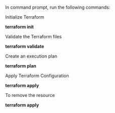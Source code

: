 In command prompt, run the following commands:

Initialize Terraform

**terraform init**

Validate the Terraform files

**terraform validate**

Create an execution plan

**terraform plan**

Apply Terraform Configuration

**terraform apply**

To remove the resource

**terraform apply**
